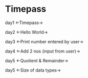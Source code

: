 # Timepass


day1
<-Timepass->

day2
<-Hello World->

day3
<-Print number entered by user->

day4
<-Add 2 nos (input from user)->

day5
<-Quotient & Remainder->

day5
<-Size of data types->



